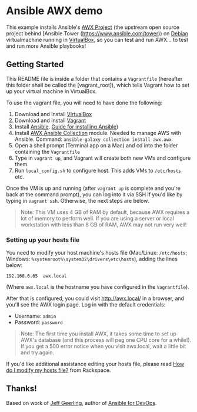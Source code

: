 # Ansible AWX demo

This example installs Ansible's [AWX Project](https://github.com/ansible/awx) (the upstream open source project behind [Ansible Tower (https://www.ansible.com/tower)) on [Debian](http://www.debian.org) virtualmachine running in [VirtualBox](https://www.virtualbox.org/wiki/Downloads), so you can test and run AWX... to test and run more Ansible playbooks!

## Getting Started

This README file is inside a folder that contains a `Vagrantfile` (hereafter this folder shall be called the [vagrant_root]), which tells Vagrant how to set up your virtual machine in VirtualBox.

To use the vagrant file, you will need to have done the following:

  1. Download and Install [VirtualBox](https://www.virtualbox.org/wiki/Downloads)
  1. Download and Install [Vagrant](https://www.vagrantup.com/downloads.html)
  1. Install [Ansible](https://www.ansible.com/). [Guide for installing Ansible](http://docs.ansible.com/ansible/latest/intro_installation.html))
  1. Install [AWX Ansible Collection](https://github.com/ansible/awx/blob/devel/awx_collection/README.md) module. Needed to manage AWS with Ansible. Command: `ansible-galaxy collection install awx.awx`
  1. Open a shell prompt (Terminal app on a Mac) and cd into the folder containing the `Vagrantfile`
  1. Type in `vagrant up`, and Vagrant will create both new VMs and configure them.
  1. Run `local_config.sh` to configure host. This adds VMs to `/etc/hosts` etc.

Once the VM is up and running (after `vagrant up` is complete and you're back at the command prompt), you can log into it via SSH if you'd like by typing in `vagrant ssh`. Otherwise, the next steps are below.

> Note: This VM uses 4 GB of RAM by default, because AWX requires a lot of memory to perform well. If you are using a server or local workstation with less than 8 GB of RAM, AWX may not run very well!

### Setting up your hosts file

You need to modify your host machine's hosts file (Mac/Linux: `/etc/hosts`; Windows: `%systemroot%\system32\drivers\etc\hosts`), adding the lines below:

    192.168.6.65  awx.local

(Where `awx.local` is the hostname you have configured in the `Vagrantfile`).

After that is configured, you could visit http://awx.local/ in a browser, and you'll see the AWX login page. Log in with the default credentials:

  - Username: `admin`
  - Password: `password`

> Note: The first time you install AWX, it takes some time to set up AWX's database (and this process will peg one CPU core for a while!). If you get a 500 error notice when you visit awx.local, wait a little bit and try again.

If you'd like additional assistance editing your hosts file, please read [How do I modify my hosts file?](http://www.rackspace.com/knowledge_center/article/how-do-i-modify-my-hosts-file) from Rackspace.

## Thanks!

Based on work of [Jeff Geerling](https://www.jeffgeerling.com/), author of [Ansible for DevOps](https://www.ansiblefordevops.com/).
